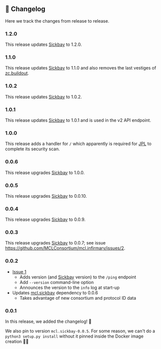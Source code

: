 ## 📜 Changelog

Here we track the changes from release to release.


### 1.2.0

This release updates [Sickbay](https://pypi.org/project/mcl.sickbay/) to 1.2.0.


### 1.1.0

This release updates [Sickbay](https://pypi.org/project/mcl.sickbay/) to 1.1.0 and also removes the last vestiges of [zc.buildout](https://www.buildout.org/).


### 1.0.2

This release updates [Sickbay](https://pypi.org/project/mcl.sickbay/) to 1.0.2.


### 1.0.1

This release updates [Sickbay](https://pypi.org/project/mcl.sickbay/) to 1.0.1 and is used in the v2 API endpoint.


### 1.0.0

This release adds a handler for `/` which apparently is required for [JPL](https://www.jpl.nasa.gov/) to complete its security scan.


### 0.0.6

This release upgrades [Sickbay](https://pypi.org/project/mcl.sickbay/) to 1.0.0.


### 0.0.5

This release upgrades [Sickbay](https://pypi.org/project/mcl.sickbay/) to 0.0.10.


### 0.0.4

This release upgrades [Sickbay](https://pypi.org/project/mcl.sickbay/) to 0.0.9.


### 0.0.3

This release upgrades [Sickbay](https://pypi.org/project/mcl.sickbay/) to 0.0.7; see issue https://github.com/MCLConsortium/mcl.infirmary/issues/2.


### 0.0.2

-   [Issue 1](https://github.com/MCLConsortium/mcl.infirmary/issues/1)
    -   Adds version (and [Sickbay](https://pypi.org/project/mcl.sickbay/) version) to the `/ping` endpoint
    -   Add `--version` command-line option
    -   Announces the version to the `info` log at start-up
-   Updates [mcl.sickbay](https://pypi.org/project/mcl.sickbay/) dependency to 0.0.6
    -   Takes advantage of new consortium and protocol ID data


### 0.0.1

In this release, we added the changelog! 🤯

We also pin to version `mcl.sickbay-0.0.5`. For some reason, we can't do a `python3 setup.py install` without it pinned inside the Docker image creation 🤷‍♀️
